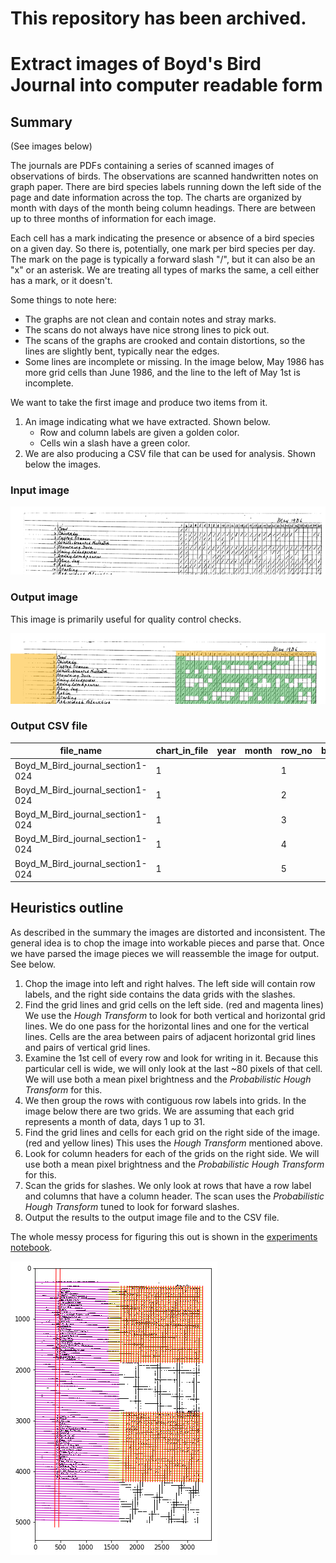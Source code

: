 # This repository has been archived.

# Extract images of Boyd's Bird Journal into computer readable form

## Summary

(See images below)

The journals are PDFs containing a series of scanned images of observations of birds. The observations are scanned handwritten notes on graph paper. There are bird species labels running down the left side of the page and date information across the top. The charts are organized by month with days of the month being column headings. There are between up to three months of information for each image.

Each cell has a mark indicating the presence or absence of a bird species on a given day. So there is, potentially, one mark per bird species per day. The mark on the page is typically a forward slash "/", but it can also be an "x" or an asterisk. We are treating all types of marks the same, a cell either has a mark, or it doesn't.

Some things to note here:
- The graphs are not clean and contain notes and stray marks.
- The scans do not always have nice strong lines to pick out.
- The scans of the graphs are crooked and contain distortions, so the lines are slightly bent, typically near the edges.
- Some lines are incomplete or missing. In the image below, May 1986 has more grid cells than June 1986, and the line to the left of May 1st is incomplete.

We want to take the first image and produce two items from it.
1. An image indicating what we have extracted. Shown below.
    - Row and column labels are given a golden color.
    - Cells win a slash have a green color.
1. We are also producing a CSV file that can be used for analysis. Shown below the images.

### Input image

![Input image](assets/Boyd_M_Bird_journal_section1-024_in.png "Input image")

### Output image

This image is primarily useful for quality control checks.

![Output image](assets/Boyd_M_Bird_journal_section1-024_out.png "Output image")

### Output CSV file

file_name | chart_in_file | year | month | row_no | bird_species | 1 | 2 | 3 | 4 | 5 | 6 | ... | 30 | 31
--------- | --------------| ---- | ----- | ------ | ------------ | - | - | - | - | - | - | --- | -- | --
Boyd_M_Bird_journal_section1-024 | 1 | | | 1 | | 1 | 1 |   |   |   |   | ... |    |
Boyd_M_Bird_journal_section1-024 | 1 | | | 2 | | 1 | 1 | 1 | 1 | 1 | 1 | ... | 1  | 1
Boyd_M_Bird_journal_section1-024 | 1 | | | 3 | | 1 | 1 | 1 | 1 | 1 | 1 | ... |    |
Boyd_M_Bird_journal_section1-024 | 1 | | | 4 | | 1 | 1 |   | 1 |   | 1 | ... |    |
Boyd_M_Bird_journal_section1-024 | 1 | | | 5 | | 1 | 1 | 1 | 1 | 1 | 1 | ... | 1  | 1

## Heuristics outline

As described in the summary the images are distorted and inconsistent. The general idea is to chop the image into workable pieces and parse that. Once we have parsed the image pieces we will reassemble the image for output. See below.

1. Chop the image into left and right halves. The left side will contain row labels, and the right side contains the data grids with the slashes.
1. Find the grid lines and grid cells on the left side. (red and magenta lines) We use the *Hough Transform* to look for both vertical and horizontal grid lines. We do one pass for the horizontal lines and one for the vertical lines. Cells are the area between pairs of adjacent horizontal grid lines and pairs of vertical grid lines.
1. Examine the 1st cell of every row and look for writing in it. Because this particular cell is wide, we will only look at the last ~80 pixels of that cell. We will use both a mean pixel brightness and the *Probabilistic Hough Transform* for this.
1. We then group the rows with contiguous row labels into grids. In the image below there are two grids. We are assuming that each grid represents a month of data, days 1 up to 31.
1. Find the grid lines and cells for each grid on the right side of the image. (red and yellow lines) This uses the *Hough Transform* mentioned above.
1. Look for column headers for each of the grids on the right side. We will use both a mean pixel brightness and the *Probabilistic Hough Transform* for this.
1. Scan the grids for slashes. We only look at rows that have a row label and columns that have a column header. The scan uses the *Probabilistic Hough Transform* tuned to look for forward slashes.
1. Output the results to the output image file and to the CSV file.

The whole messy process for figuring this out is shown in the [experiments notebook](experiments_for_boyd_journal_extraction.ipynb).

![Output image](assets/algorithm.png "How the algorithm slices the image")
